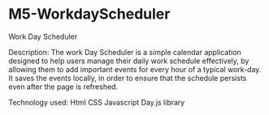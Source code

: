 # M5-WorkdayScheduler

Work Day Scheduler

Description: The work Day Scheduler is a simple calendar application designed to help users manage their daily work schedule effectively, by allowing them to add important events for every hour of a typical work-day. It saves the events locally, in order to ensure that the schedule persists even after the page is refreshed.

Technology used:
Html
CSS
Javascript
Day.js library
